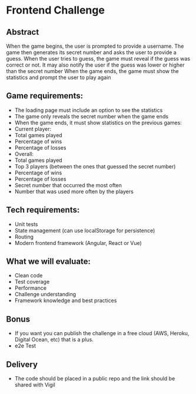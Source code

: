 # Frontend Challenge

## Abstract
When the game begins, the user is prompted to provide a username. The game then generates its secret number and asks the user to provide a guess.
When the user tries to guess, the game must reveal if the guess was correct or not. It may also notify the user if the guess was lower or higher than the secret number
When the game ends, the game must show the statistics and prompt the user to play again

## Game requirements:
 - The loading page must include an option to see the statistics
 - The game only reveals the secret number when the game ends
 - When the game ends, it must show statistics on the previous games:
  - Current player:
   - Total games played
   - Percentage of wins
   - Percentage of losses
  - Overall:
   - Total games played
   - Top 3 players (between the ones that guessed the secret number)
   - Percentage of wins
   - Percentage of losses
   - Secret number that occurred the most often
   - Number that was used more often by the players

## Tech requirements:
 - Unit tests
 - State management (can use localStorage for persistence)
 - Routing
 - Modern frontend framework (Angular, React or Vue)

## What we will evaluate:
 - Clean code
 - Test coverage
 - Performance
 - Challenge understanding
 - Framework knowledge and best practices

## Bonus
- If you want you can publish the challenge in a free cloud (AWS, Heroku, Digital Ocean, etc) that is a plus.
- e2e Test

## Delivery
- The code should be placed in a public repo and the link should be shared with Vigil
